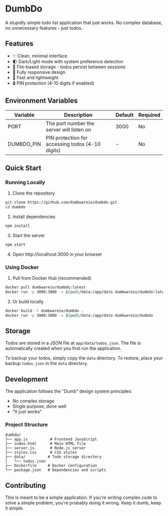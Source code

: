 # DumbDo

A stupidly simple todo list application that just works. No complex database, no unnecessary features - just todos.

## Features

- ✨ Clean, minimal interface
- 🌓 Dark/Light mode with system preference detection
- 💾 File-based storage - todos persist between sessions
- 📱 Fully responsive design
- 🚀 Fast and lightweight
- 🔒 PIN protection (4-10 digits if enabled)

## Environment Variables

| Variable | Description | Default | Required |
|----------|-------------|---------|----------|
| PORT | The port number the server will listen on | 3000 | No |
| DUMBDO_PIN | PIN protection for accessing todos (4-10 digits) | - | No |

## Quick Start

### Running Locally

1. Clone the repository
```bash
git clone https://github.com/dumbwareio/dumbdo.git
cd dumbdo
```

2. Install dependencies
```bash
npm install
```

3. Start the server
```bash
npm start
```

4. Open http://localhost:3000 in your browser

### Using Docker

1. Pull from Docker Hub (recommended)
```bash
docker pull dumbwareio/dumbdo:latest
docker run -p 3000:3000 -v $(pwd)/data:/app/data dumbwareio/dumbdo:latest
```

2. Or build locally
```bash
docker build -t dumbwareio/dumbdo .
docker run -p 3000:3000 -v $(pwd)/data:/app/data dumbwareio/dumbdo
```

## Storage

Todos are stored in a JSON file at `app/data/todos.json`. The file is automatically created when you first run the application. 

To backup your todos, simply copy the `data` directory. To restore, place your backup `todos.json` in the `data` directory.

## Development

The application follows the "Dumb" design system principles:

- No complex storage
- Single purpose, done well
- "It just works"

### Project Structure

```
dumbdo/
├── app.js          # Frontend JavaScript
├── index.html      # Main HTML file
├── server.js       # Node.js server
├── styles.css      # CSS styles
├── data/          # Todo storage directory
│   └── todos.json
├── Dockerfile     # Docker configuration
└── package.json   # Dependencies and scripts
```

## Contributing

This is meant to be a simple application. If you're writing complex code to solve a simple problem, you're probably doing it wrong. Keep it dumb, keep it simple. 
